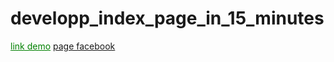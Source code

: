 # developp_index_page_in_15_minutes
<a href="http://file.webi4u.com/mini_proget_02_index_page_in_15_minute/demo/" style="color: green">link demo</a>
<a href="https://www.facebook.com/Webi4u-670245179977567">page facebook</a>
